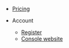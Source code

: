 <!-- _navbar.md -->


* [Pricing](pricing.md)

* Account
  * [Register](https://www.bustake.com/#/quickstart?id=new-user-registration)
  * [Console website](https://console.bustake.com)

